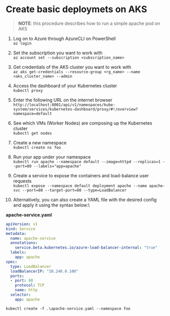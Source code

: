 # Create basic deploymets on AKS

> **NOTE**: this procedure describes how to run a simple apache pod on AKS

1. Log on to Azure through AzureCLI on PowerShell\
`az login`

1. Set the subscription you want to work with\
`az account set --subscription <subscription_name>`

1. Get credentials of the AKS cluster you want to work with\
`az aks get-credentials --resource-group <rg_name> --name <aks_cluster_name> --admin`

1. Access the dashboard of your Kubernetes cluster\
`kubectl proxy`

1. Enter the following URL on the internet browser\
`http://localhost:8001/api/v1/namespaces/kube-system/services/kubernetes-dashboard/proxy/#!/overview?namespace=default`

1. See which VMs (Worker Nodes) are composing up the Kubernetes cluster\
`kubectl get nodes`

1. Create a new namespace\
`kubectl create ns foo`

1. Run your app under your namespace\
`kubectl run apache --namespace default --image=httpd --replicas=1 --port=80 --labels="app=apache"`

1. Create a service to expose the containers and load-balance user requests\
`kubectl expose --namespace default deployment apache --name apache-svc --port=80 --target-port=80 --type=LoadBalancer`

1. Alternatively, you can also create a YAML file with the desired config and apply it using the syntax below:\

**apache-service.yaml**
```yaml
apiVersion: v1
kind: Service
metadata:
  name: apache-service
  annotations:
    service.beta.kubernetes.io/azure-load-balancer-internal: "true"
  labels:
    app: apache
spec:
  type: LoadBalancer
  loadBalancerIP: "10.240.0.100"
  ports:
  - port: 80
    protocol: TCP
    name: http
  selector:
    app: apache
```

`kubectl create -f .\apache-service.yaml --namespace foo`
